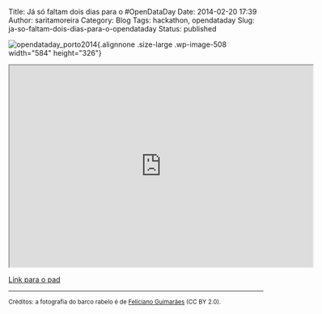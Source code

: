 Title: Já só faltam dois dias para o #OpenDataDay
Date: 2014-02-20 17:39
Author: saritamoreira
Category: Blog
Tags: hackathon, opendataday
Slug: ja-so-faltam-dois-dias-para-o-opendataday
Status: published

![opendataday\_porto2014](http://www.transparenciahackday.org/wp-content/uploads/2014/02/opendataday_porto2014-1024x572.jpg){.alignnone .size-large .wp-image-508 width="584" height="326"}

<!--more-->

<iframe name="embed_readwrite" src="http://piratepad.be/p/opendataday-pt?showControls=true&amp;showChat=true&amp;showLineNumbers=true&amp;useMonospaceFont=false" height="400" width="600"></iframe>

[Link para o pad](http://piratepad.be/p/opendataday-pt "Pad colaborativo do Open Data Day 2014 Porto")

------------------------------------------------------------------------

<small>Créditos: a fotografia do barco rabelo é de [Feliciano Guimarães](https://www.flickr.com/photos/jsome1/486574440/sizes/o/in/photostream/) (CC BY 2.0).</small>
